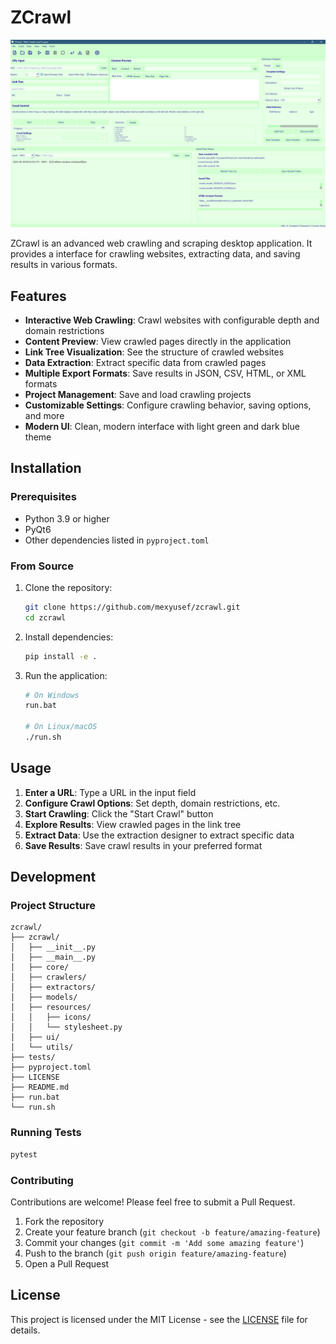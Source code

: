 # ZCrawl

![ZCrawl Screenshot](images/app.png)

ZCrawl is an advanced web crawling and scraping desktop application. It provides a interface for crawling websites, extracting data, and saving results in various formats.

## Features

- **Interactive Web Crawling**: Crawl websites with configurable depth and domain restrictions
- **Content Preview**: View crawled pages directly in the application
- **Link Tree Visualization**: See the structure of crawled websites
- **Data Extraction**: Extract specific data from crawled pages
- **Multiple Export Formats**: Save results in JSON, CSV, HTML, or XML formats
- **Project Management**: Save and load crawling projects
- **Customizable Settings**: Configure crawling behavior, saving options, and more
- **Modern UI**: Clean, modern interface with light green and dark blue theme

## Installation

### Prerequisites

- Python 3.9 or higher
- PyQt6
- Other dependencies listed in `pyproject.toml`

### From Source

1. Clone the repository:
   ```bash
   git clone https://github.com/mexyusef/zcrawl.git
   cd zcrawl
   ```

2. Install dependencies:
   ```bash
   pip install -e .
   ```

3. Run the application:
   ```bash
   # On Windows
   run.bat

   # On Linux/macOS
   ./run.sh
   ```

## Usage

1. **Enter a URL**: Type a URL in the input field
2. **Configure Crawl Options**: Set depth, domain restrictions, etc.
3. **Start Crawling**: Click the "Start Crawl" button
4. **Explore Results**: View crawled pages in the link tree
5. **Extract Data**: Use the extraction designer to extract specific data
6. **Save Results**: Save crawl results in your preferred format

## Development

### Project Structure

```
zcrawl/
├── zcrawl/
│   ├── __init__.py
│   ├── __main__.py
│   ├── core/
│   ├── crawlers/
│   ├── extractors/
│   ├── models/
│   ├── resources/
│   │   ├── icons/
│   │   └── stylesheet.py
│   ├── ui/
│   └── utils/
├── tests/
├── pyproject.toml
├── LICENSE
├── README.md
├── run.bat
└── run.sh
```

### Running Tests

```bash
pytest
```

### Contributing

Contributions are welcome! Please feel free to submit a Pull Request.

1. Fork the repository
2. Create your feature branch (`git checkout -b feature/amazing-feature`)
3. Commit your changes (`git commit -m 'Add some amazing feature'`)
4. Push to the branch (`git push origin feature/amazing-feature`)
5. Open a Pull Request

## License

This project is licensed under the MIT License - see the [LICENSE](LICENSE) file for details.

